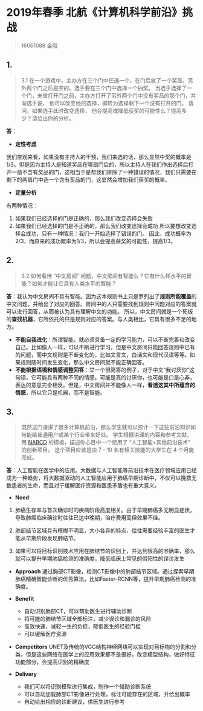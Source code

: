 # 2019年春季 北航《计算机科学前沿》挑战

> 16061088 金阳


## 1.

> 3.1 在一个游戏中，主办方在三个门中任选一个，在门后放了一个奖品，另外两个门之后是空的。选手要在三个门中选择一个抽奖。 当选手选择了一个门，未曾打开门之前，主办方打开了另外两个门中没有奖品的那个门，并向选手说， 他可以改变他的选择，即转为选择剩下一个没有打开的门。 请问，如果选手此时改变选择， 他会提高或降低获奖的可能性么？提高多少？请给出你的分析。 

**答**：
* **定性考虑**

我们直观来看，如果没有主持人的干预，我们来选的话，那么显然中奖的概率是1/3。但是因为主持人是知道奖品在哪扇门后的，所以主持人在我们作出选择后打开一扇不含有奖品的门，这相当于是帮我们排除了一种错误的情况，我们只需要在剩下的两扇门中选一个含有奖品的门，这显然会增加我们获奖的概率。
* **定量分析**

有两种情况：
1. 如果我们已经选择的门是正确的，那么我们改变选择会失败
2. 如果我们已经选择的门是不正确的，那么我们改变选择会成功
所以要想改变选择会成功，只有一种情况：我们一开始选择了错误的门。
因此，成功概率为2/3，而原来的成功概率为1/3，所以会提高获奖的可能性，提高1/3。

## 2.

> 3.2 如何看待 “中文房间” 问题，中文房间有智能么？它有什么样水平的智能？如何才能让它具有人类水平的智能？

**答**：我认为中文房间不具有智能。因为这本规则书上只是罗列出了**规则所能覆盖**的中文问题，并给出了对应的回答。房间中的人只需要找到规则中问题对应的答案就可以进行回答，从而被认为具有理解中文的功能。
所以，中文房间就是一个死板的**查找机器**，它所依托的只是规则对应的答案。与人类相比，它具有很多不足的地方。
* **不能自我进化**：所谓智能，就必须具备一定的学习能力，可以不断完善和改变自己。比如像人一样，可以不断进行学习。但是中文房间只能回答规则中已有的问题，而中文规则是不断变化的，比如文言文，白话文和现代汉语等等。如果规则随时间发生变化，那么中文房间就不能正确回答。
* **不能根据语境和情感调整回答**：举一个很简答的例子，对于中文“我讨厌你”这句话，它可能具有两种不同的情感。可能是真的讨厌你，也可能是口是心非，表达的意思完全相反。但是，中文房间并不能像人一样，**看透这其中所蕴含的情感**，所以它只是机器，而不是智能。

## 3.

> 既然这门课讲了很多计算机前沿，那么学生就可以预计一下这些前沿知识如何能给普通用户或某个行业带来好处。 学生根据讲课的内容和参考文献，用 [NABCD](https://www.cnblogs.com/xinz/archive/2010/12/01/1893323.html) 的模板，描述你心目中一个使用了 “人工智能+其他前沿技术” 的创新项目。 这个项目应该是由 7 - 10 名有相关技能的大学生在 4 个月能完成。

**答**：人工智能在医学中的应用。大数据与人工智能等前沿技术在医疗领域应用已经成为一种趋势，将大数据驱动的人工智能应用于肺癌早期诊断中，不仅可以挽救无数患者的生命，而且对于缓解医疗资源和医患矛盾也有重大意义。
* **Need**
1. 肺癌生存率与首次确诊时的疾病阶段高度相关。由于早期肺癌多无明显症状，导致肺癌临床确诊时往往已达中晚期，治疗费用高但效果不佳。

2. 肺部结节区域具有模糊不明显，大小各异的特点，往往需要经验丰富的医生才能从早期阶段发现肺结节。

3. 如果可以将目标识别技术应用在肺结节的识别上，并达到很高的准确率，那么就可以提升早期肺癌检测的准确度，降低临床上常见的假阳性的误诊发生


* **Approach** 
  通过胸部CT影像，检测CT影像中的肺部结节区域。通过探索早期肺癌精确智能诊断的优秀算法，比如Faster-RCNN等，提升早期肺癌检测的准确度。

* **Benefit**
  * 自动识别肺部CT，可以帮助医生进行辅助诊断
  * 将可能的肺结节区域全部标注，减少误诊和漏诊的风险
  * 高效快速，减轻一生的负担，降低医生的经验门槛
  * 可以缓解医疗资源

* **Competitors**
  UNET及传统的VGG结构神经网络可以实现对目标物的分割和分类，但是这些网络在医学上的应用效果都不是很好。改变模型结构，做好特征功能部分，会提高识别的精确度


* **Delivery**
 	* 我们可以将识别模型进行集成，制作一个辅助诊断系统
    * 可以自动加载肺部CT影像进行处理，标注可能存在的区域，并给出概率
    * 自动给出相应的诊断建议，供医生进行参考
